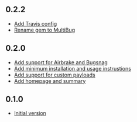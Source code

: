 0.2.2
-----
* [Add Travis config](https://github.com/amirmujkic/multi_bug/commit/71b77518d7dda8b92cdd4bccb0f2110894543ba8)
* [Rename gem to MultiBug](https://github.com/amirmujkic/multi_bug/commit/100a44c09b33b44035c2cf94c68cd24ebf132ac4)

0.2.0
-----
* [Add support for Airbrake and Bugsnag](https://github.com/amirmujkic/multi_bug/commit/a9ee93c7e03277c3bc32dfe899057bf9bbd3e697)
* [Add minimum installation and usage instrustions](https://github.com/amirmujkic/multi_bug/commit/b4d0b944760c8231510ee5ad8ca94f50583c4591)
* [Add support for custom payloads](https://github.com/amirmujkic/multi_bug/commit/207110134ae0c5f77eb27a53a7e31c07cf114516)
* [Add homepage and summary](https://github.com/amirmujkic/multi_bug/commit/78195929953b45a9ba85750f9b48bb5b2f86f220)

0.1.0
-----
* [Initial version](https://github.com/amirmujkic/multi_bug/commit/d3f9a071b0abb2033e900ba0368c9934a0e011fd)
